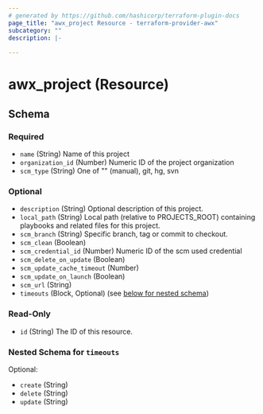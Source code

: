 ```yaml
---
# generated by https://github.com/hashicorp/terraform-plugin-docs
page_title: "awx_project Resource - terraform-provider-awx"
subcategory: ""
description: |-
  
---
```


# awx_project (Resource)





<!-- schema generated by tfplugindocs -->
## Schema

### Required

- `name` (String) Name of this project
- `organization_id` (Number) Numeric ID of the project organization
- `scm_type` (String) One of "" (manual), git, hg, svn

### Optional

- `description` (String) Optional description of this project.
- `local_path` (String) Local path (relative to PROJECTS_ROOT) containing playbooks and related files for this project.
- `scm_branch` (String) Specific branch, tag or commit to checkout.
- `scm_clean` (Boolean)
- `scm_credential_id` (Number) Numeric ID of the scm used credential
- `scm_delete_on_update` (Boolean)
- `scm_update_cache_timeout` (Number)
- `scm_update_on_launch` (Boolean)
- `scm_url` (String)
- `timeouts` (Block, Optional) (see [below for nested schema](#nestedblock--timeouts))

### Read-Only

- `id` (String) The ID of this resource.

<a id="nestedblock--timeouts"></a>
### Nested Schema for `timeouts`

Optional:

- `create` (String)
- `delete` (String)
- `update` (String)
